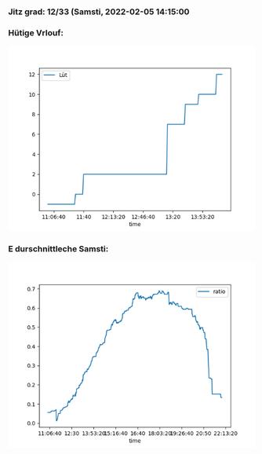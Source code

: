 ### Jitz grad: 12/33 (Samsti, 2022-02-05 14:15:00

### Hütige Vrlouf:
![Graph](Today.png)

### E durschnittleche Samsti:
![Graph](Samsti.png)